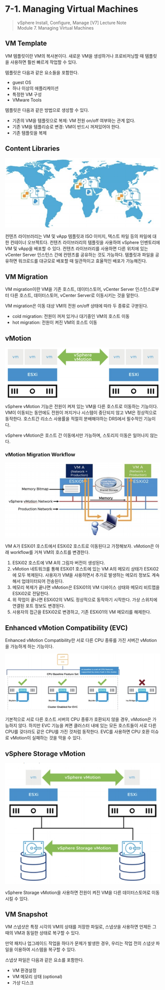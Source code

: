 # 7-1. Managing Virtual Machines

> vSphere Install, Configure, Manage [V7] Lecture Note <br>
> Module 7. Managing Virtual Machines

## VM Template

VM 템플릿이란 VM의 복사본이다. 새로운 VM을 생성하거나 프로비저닝할 때 템플릿을 사용하면 훨씬 빠르게 작업할 수 있다.

템플릿은 다음과 같은 요소들을 포함한다.
- guest OS
- 하나 이상의 애플리케이션
- 특정한 VM 구성
- VMware Tools

템플릿은 다음과 같은 방법으로 생성할 수 있다.
- 기존의 VM을 템플릿으로 복제: VM 전원 on/off 여부와는 관계 없다.
- 기존 VM을 템플리승로 변경: VM이 반드시 꺼져있어야 한다.
- 기존 템플릿을 복제

## Content Libraries

![](images/2021-09-15-19-27-50.png)

컨텐츠 라이브러리는 VM 및 vApp 템플릿과 ISO 이미지, 텍스트 파일 등의 파일에 대한 컨테이너 오브젝트다. 컨텐츠 라이브러리의 템플릿을 사용하여 vSphere 인벤토리에 VM 및 vApp을 배포할 수 있다. 컨텐츠 라이브러리를 사용하면 다른 위치에 있는 vCenter Server 인스턴스 간에 컨텐츠를 공유하는 것도 가능하다. 템플릿과 파일을 공유하면 워크로드를 대규모로 배포할 때 일관적이고 효율적인 배포가 가능해진다.

## VM Migration

VM migration이란 VM을 기존 호스트, 데이터스토어, vCenter Server 인스턴스로부터 다른 호스트, 데이터스토어, vCenter Server로 이동시키는 것을 말한다.

VM migration은 이동 대상 VM의 전원 on/off 상태에 따라 두 종류로 구분된다.

- cold migration: 전원이 꺼져 있거나 대기중인 VM의 호스트 이동
- hot migration: 전원이 켜진 VM의 호스트 이동

## vMotion

![](images/2021-09-15-19-35-52.png)

vSphere vMotion 기능은 전원이 켜져 있는 VM을 다른 호스트로 이동하는 기능이다. VM이 이동되는 동안에도 전원이 꺼지거나 시스템이 중단되지 않고 VM은 정상적으로 동작한다. 호스트간 리소스 사용률을 적절히 분배해야하는 DRS에서 필수적인 기능이다.

vSphere vMotion은 호스트 간 이동에서만 가능하며, 스토리지 이동은 일어나지 않는다.

### vMotion Migration Workflow

![](images/2021-09-15-19-37-49.png)

VM A가 ESXi01 호스트에서 ESXi02 호스트로 이동된다고 가정해보자. vMotion은 아래 workflow를 거쳐 VM의 호스트를 변경한다.

1. ESXi02 호스트에 VM A의 그림자 버전이 생성된다.
2. vMotion 네트워크를 통해 ESXi01 호스트에 있는 VM A의 메모리 상태가 ESXi02에 모두 복제된다. 사용자가 VM을 사용하면서 추가로 발생하는 메모리 정보도 계속해서 업데이터되어 전송된다.
3. 메모리 복제가 끝나면 vMotion은 ESXi01의 VM 디바이스 상태와 메모리 비트맵을 ESXi02로 전달한다.
4. 위 작업이 끝나면 ESXi02의 VM도 정상적으로 동작하기 시작한다. 가상 스위치에 연결된 포트 정보도 변경된다.
5. 사용자의 접근을 ESXi02로 변경하고, 기존 ESXi01의 VM 메모리를 해제한다.

## Enhanced vMotion Compatibility (EVC)

Enhanced vMotion Compatibility란 서로 다른 CPU 종류를 가진 서버간 vMotion을 가능하게 하는 기능이다.

![](images/2021-09-15-19-47-52.png)

기본적으로 서로 다른 호스트 서버의 CPU 종류가 호환되지 않을 경우, vMotion은 가능하지 않다. 하지만 EVC 기능을 켜면 클러스터 내에 있는 모든 호스트들이 서로 다른 CPU를 갖더라도 같은 CPU를 가진 것처럼 동작한다. EVC를 사용하면 CPU 호환 이슈로 vMotion이 실패하는 것을 막을 수 있다.

## vSphere Storage vMotion

![](images/2021-09-15-19-51-16.png)

vSphere Storage vMotion을 사용하면 전원이 켜진 VM을 다른 데이터스토어로 이동시킬 수 있다.

## VM Snapshot

VM 스냅샷은 특정 시각의 VM의 상태를 저장한 파일로, 스냅샷을 사용하면 언제든 그 때의 VM과 동일한 상태로 복구할 수 있다.

만약 패치나 업그레이드 작업을 하다가 문제가 발생한 경우, 우리는 작업 전의 스냅샷 파일을 이용하여 시스템을 복구할 수 있다.

스냅샷 파일은 다음과 같은 요소를 포함한다.
- VM 환경설정
- VM 메모리 상태 (optional)
- 가상 디스크